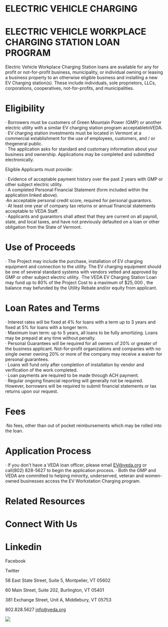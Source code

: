 #  

# ELECTRIC VEHICLE CHARGING  

# ELECTRIC VEHICLE WORKPLACE CHARGING STATION LOAN PROGRAM  

Electric Vehicle Workplace Charging Station loans are available for any for profit or not-for-profit business, municipality, or individual owning or leasing a business property to an otherwise eligible business and installing a new EV Charging station(s). These include individuals, sole proprietors, LLCs, corporations, cooperatives, not-for-profits, and municipalities.  

# Eligibility  

· Borrowers must be customers of Green Mountain Power (GMP) or another electric utility with a similar EV charging station program acceptabletoVEDA.   
· EV charging station investments must be located in Vermont at a commercial establishment for the use of employees, customers, and / or thegeneral public.   
· The application asks for standard and customary information about your business and ownership. Applications may be completed and submitted electronically.  

Eligible Applicants must provide:  

· Evidence of acceptable payment history over the past 2 years with GMP or other subject electric utility.   
· A completed Personal Financial Statement (form included within the application linked above).   
·An acceptable personal credit score, required for personal guarantors.   
· At least one year of company tax returns or annual financial statements acceptable to VEDA Staff.   
· Applicants and guarantors shall attest that they are current on all payroll, state, and local taxes, and have not previously defaulted on a loan or other obligation from the State of Vermont.  

# Use of Proceeds  

· The Project may include the purchase, installation of EV charging equipment and connection to the utility. The EV charging equipment should be one of several standard systems with vendors vetted and approved by GMP or other subject electric utility. ·The VEDA EV Charging Station Loan may fund up to $80\%$ of the Project Cost to a maximum of $\$25,000$ , the balance may befunded by the Utility Rebate and/or equity from applicant.  

# Loan Rates and Terms  

· Interest rates will be fixed at $4\%$ for loans with a term up to 3 years and fixed at $5\%$ for loans with a longer term.   
· Maximum loan term: up to 5 years, all loans to be fully amortizing. Loans may be prepaid at any time without penalty.   
· Personal Guarantees will be required for all owners of $20\%$ or greater of the business applicant. Not-for-profit organizations and companies with no single owner owning $20\%$ or more of the company may receive a waiver for personal guarantees.   
· Loans will fund only after completion of installation by vendor and verification of the work completed.   
· Loan payments are required to be made through ACH payment.   
· Regular ongoing financial reporting will generally not be required. However, borrowers will be required to submit financial statements or tax returns upon our request.  

# Fees  

·No fees, other than out of pocket reimbursements which may be rolled into the loan.  

# Application Process  

· If you don't have a VEDA loan officer, please email EV@veda.org or call(802) 828-5627 to begin the application process. · Both the GMP and VEDA are committed to helping minority, underserved, veteran and women-owned businesses access the EV Workstation Charging program.  

# Related Resources  

# Connect With Us  

# Linkedin  

Facebook  

Twitter  

58 East State Street, Suite 5, Montpelier, VT 05602  

60 Main Street, Suite 202, Burlington, VT 05401  

381 Exchange Street, Unit A, Middlebury, VT 05753  

802.828.5627 info@veda.org  

![](images/f3416d46339a7bc4278bc1af750ec96e7b3cf3e286ad9beccf8b72e1c05dd826.jpg)  